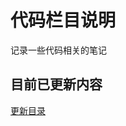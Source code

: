 # 代码栏目说明 <!-- {docsify-ignore-all} -->

记录一些代码相关的笔记

## 目前已更新内容

<!-- [更新目录](Page/Za/summary.md ':include') -->

[更新目录](./summary.md ':include')
